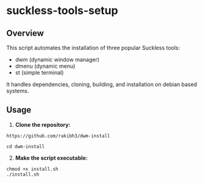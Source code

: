 # suckless-tools-setup

## Overview

This script automates the installation of three popular Suckless tools:

- dwm (dynamic window manager)
- dmenu (dynamic menu)
- st (simple terminal)

It handles dependencies, cloning, building, and installation on debian based systems.

## Usage

1. **Clone the repository:**

```
https://github.com/rakibh3/dwm-install
```

```
cd dwm-install
```

2. **Make the script executable:**

```
chmod +x install.sh
./install.sh

```

